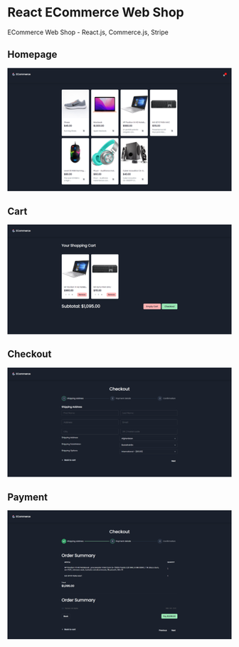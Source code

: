 # React ECommerce Web Shop

ECommerce Web Shop - React.js, Commerce.js, Stripe

## Homepage

![alt text](<https://github.com/FrancisDev19/react-ecommerce/blob/master/screenshot%20(4).png?raw=true>)

## Cart

![alt text](<https://github.com/FrancisDev19/react-ecommerce/blob/master/screenshot%20(1).png?raw=true>)

## Checkout

![alt text](<https://github.com/FrancisDev19/react-ecommerce/blob/master/screenshot%20(2).png?raw=true>)

## Payment

![alt text](<https://github.com/FrancisDev19/react-ecommerce/blob/master/screenshot%20(3).png?raw=true>)
